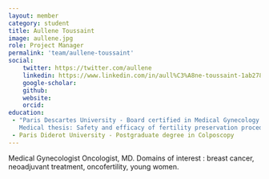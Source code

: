 ```yaml
---
layout: member
category: student
title: Aullene Toussaint
image: aullene.jpg
role: Project Manager
permalink: 'team/aullene-toussaint'
social:
    twitter: https://twitter.com/aullene
    linkedin: https://www.linkedin.com/in/aull%C3%A8ne-toussaint-1ab278171/
    google-scholar:
    github:
    website:
    orcid:
education:
 - "Paris Descartes University - Board certified in Medical Gynecology. Laureate medical faculty.
   Medical thesis: Safety and efficacy of fertility preservation procedures in a large real-life cohort of 1390 young breast cancer patients."
 - Paris Diderot University - Postgraduate degree in Colposcopy
---
```


Medical Gynecologist Oncologist, MD. Domains of interest : breast cancer,
neoadjuvant treatment, oncofertility, young women.
